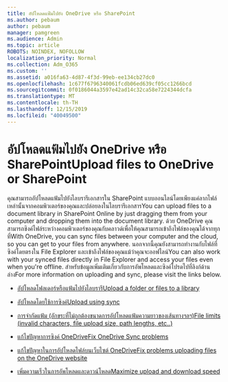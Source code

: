 ```yaml
---
title: อัปโหลดแฟ้มไปยัง OneDrive หรือ SharePoint
ms.author: pebaum
author: pebaum
manager: pamgreen
ms.audience: Admin
ms.topic: article
ROBOTS: NOINDEX, NOFOLLOW
localization_priority: Normal
ms.collection: Adm_O365
ms.custom: ''
ms.assetid: a016fa63-4d87-4f3d-99eb-ee134cb27dc0
ms.openlocfilehash: 1c677f6796340061fcdb06ed639cf05cc1266bcd
ms.sourcegitcommit: 0f0186044a3597e42ad14c32ca58e7224344dcfa
ms.translationtype: MT
ms.contentlocale: th-TH
ms.lasthandoff: 12/15/2019
ms.locfileid: "40049500"
---
```

# <a name="upload-files-to-onedrive-or-sharepoint"></a><span data-ttu-id="7dc58-102">อัปโหลดแฟ้มไปยัง OneDrive หรือ SharePoint</span><span class="sxs-lookup"><span data-stu-id="7dc58-102">Upload files to OneDrive or SharePoint</span></span>

<span data-ttu-id="7dc58-103">คุณสามารถอัปโหลดแฟ้มไปยังไลบรารีเอกสารใน SharePoint แบบออนไลน์โดยเพียงแค่ลากไฟล์เหล่านั้นจากคอมพิวเตอร์ของคุณและปล่อยลงในไลบรารีเอกสาร</span><span class="sxs-lookup"><span data-stu-id="7dc58-103">You can upload files to a document library in SharePoint Online by just dragging them from your computer and dropping them into the document library.</span></span> <span data-ttu-id="7dc58-104">ด้วย OneDrive คุณสามารถซิงค์ไฟล์ระหว่างคอมพิวเตอร์ของคุณกับคลาวด์เพื่อให้คุณสามารถเข้าถึงไฟล์ของคุณได้จากทุกที่</span><span class="sxs-lookup"><span data-stu-id="7dc58-104">With OneDrive, you can sync files between your computer and the cloud, so you can get to your files from anywhere.</span></span> <span data-ttu-id="7dc58-105">นอกจากนี้คุณยังสามารถทำงานกับไฟล์ที่ซิงค์โดยตรงใน File Explorer และเข้าถึงไฟล์ของคุณแม้ว่าคุณจะออฟไลน์</span><span class="sxs-lookup"><span data-stu-id="7dc58-105">You can also work with your synced files directly in File Explorer and access your files even when you're offline.</span></span> <span data-ttu-id="7dc58-106">สำหรับข้อมูลเพิ่มเติมเกี่ยวกับการอัพโหลดและซิงค์โปรดไปที่ลิงก์ด้านล่าง</span><span class="sxs-lookup"><span data-stu-id="7dc58-106">For more information on uploading and sync, please visit the links below.</span></span>

- [<span data-ttu-id="7dc58-107">อัปโหลดโฟลเดอร์หรือแฟ้มไปยังไลบรารี</span><span class="sxs-lookup"><span data-stu-id="7dc58-107">Upload a folder or files to a library</span></span>](https://support.office.com/article/upload-a-folder-or-files-to-a-document-library-eb18fcba-c953-4d45-8d90-8da66edeacdb)

- [<span data-ttu-id="7dc58-108">อัปโหลดโดยใช้การซิงค์</span><span class="sxs-lookup"><span data-stu-id="7dc58-108">Upload using sync</span></span>](https://support.office.com/article/sync-files-with-the-onedrive-sync-client-in-windows-615391c4-2bd3-4aae-a42a-858262e42a49)

- [<span data-ttu-id="7dc58-109">การจำกัดแฟ้ม (อักขระที่ไม่ถูกต้องขนาดการอัปโหลดแฟ้มความยาวของเส้นทางฯลฯ)</span><span class="sxs-lookup"><span data-stu-id="7dc58-109">File limits (invalid characters, file upload size, path lengths, etc..)</span></span>](https://support.office.com/article/invalid-file-names-and-file-types-in-onedrive-onedrive-for-business-and-sharepoint-64883a5d-228e-48f5-b3d2-eb39e07630fa)

- [<span data-ttu-id="7dc58-110">แก้ไขปัญหาการซิงค์ OneDrive</span><span class="sxs-lookup"><span data-stu-id="7dc58-110">Fix OneDrive Sync problems</span></span>](https://support.office.com/article/Fix-OneDrive-sync-problems-83ab0d8a-8400-45b0-8dcf-dc8aa8a6bcf8)

- [<span data-ttu-id="7dc58-111">แก้ไขปัญหาในการอัปโหลดไฟล์บนเว็บไซต์ OneDrive</span><span class="sxs-lookup"><span data-stu-id="7dc58-111">Fix problems uploading files on the OneDrive website</span></span>](https://support.office.com/article/Fix-problems-uploading-files-on-the-OneDrive-website-9afcc4a0-e344-4bc9-9c9d-59d3e802247e)

- [<span data-ttu-id="7dc58-112">เพิ่มความเร็วในการอัพโหลดและดาวน์โหลด</span><span class="sxs-lookup"><span data-stu-id="7dc58-112">Maximize upload and download speed</span></span>](https://support.office.com/article/Maximize-upload-and-download-speed-8eeadfb8-501f-406d-997b-98ab6ff67f43)